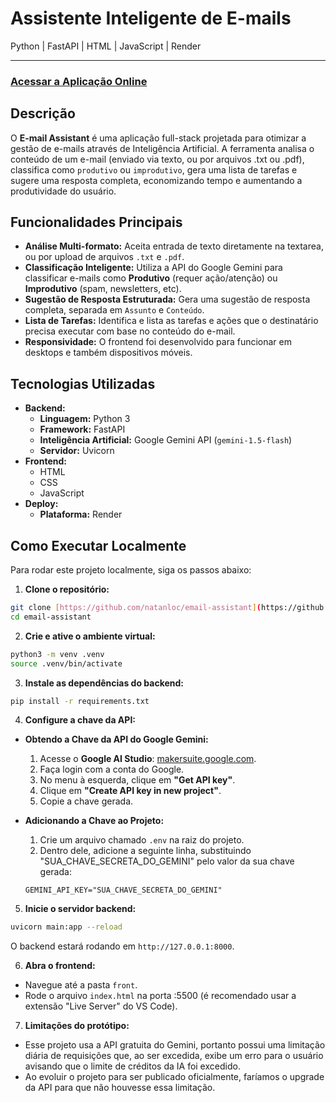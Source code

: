 # Assistente Inteligente de E-mails

Python | FastAPI | HTML | JavaScript | Render

---

### [Acessar a Aplicação Online](https://email-assistant-frontend-nez0.onrender.com/)

## Descrição

O **E-mail Assistant** é uma aplicação full-stack projetada para otimizar a gestão de e-mails através de Inteligência Artificial. A ferramenta analisa o conteúdo de um e-mail (enviado via texto, ou por arquivos .txt ou .pdf), classifica como `produtivo` ou `improdutivo`, gera uma lista de tarefas e sugere uma resposta completa, economizando tempo e aumentando a produtividade do usuário.

## Funcionalidades Principais

* **Análise Multi-formato:** Aceita entrada de texto diretamente na textarea, ou por upload de arquivos `.txt` e `.pdf`.
* **Classificação Inteligente:** Utiliza a API do Google Gemini para classificar e-mails como **Produtivo** (requer ação/atenção) ou **Improdutivo** (spam, newsletters, etc).
* **Sugestão de Resposta Estruturada:** Gera uma sugestão de resposta completa, separada em `Assunto` e `Conteúdo`.
* **Lista de Tarefas:** Identifica e lista as tarefas e ações que o destinatário precisa executar com base no conteúdo do e-mail.
* **Responsividade:** O frontend foi desenvolvido para funcionar em desktops e também dispositivos móveis.

## Tecnologias Utilizadas

* **Backend:**
  * **Linguagem:** Python 3
  * **Framework:** FastAPI
  * **Inteligência Artificial:** Google Gemini API (`gemini-1.5-flash`)
  * **Servidor:** Uvicorn
* **Frontend:**
  * HTML
  * CSS
  * JavaScript
* **Deploy:**
  * **Plataforma:** Render

## Como Executar Localmente

Para rodar este projeto localmente, siga os passos abaixo:

1.  **Clone o repositório:**
  ```bash
  git clone [https://github.com/natanloc/email-assistant](https://github.com/natanloc/email-assistant)
  cd email-assistant
  ```

2.  **Crie e ative o ambiente virtual:**
  ```bash
  python3 -m venv .venv
  source .venv/bin/activate
  ```

3.  **Instale as dependências do backend:**
  ```bash
  pip install -r requirements.txt
  ```

4.  **Configure a chave da API:**
  * **Obtendo a Chave da API do Google Gemini:**

    1.  Acesse o **Google AI Studio**: [makersuite.google.com](https://makersuite.google.com).
    2.  Faça login com a conta do Google.
    3.  No menu à esquerda, clique em **"Get API key"**.
    4.  Clique em **"Create API key in new project"**.
    5.  Copie a chave gerada.

  * **Adicionando a Chave ao Projeto:**

    1.  Crie um arquivo chamado `.env` na raiz do projeto.
    2.  Dentro dele, adicione a seguinte linha, substituindo "SUA_CHAVE_SECRETA_DO_GEMINI" pelo valor da sua chave gerada:
      ```
      GEMINI_API_KEY="SUA_CHAVE_SECRETA_DO_GEMINI"
      ```

5.  **Inicie o servidor backend:**
  ```bash
  uvicorn main:app --reload
  ```
  O backend estará rodando em `http://127.0.0.1:8000`.

6.  **Abra o frontend:**
  * Navegue até a pasta `front`.
  * Rode o arquivo `index.html` na porta :5500 (é recomendado usar a extensão "Live Server" do VS Code).

7.  **Limitações do protótipo:**
  * Esse projeto usa a API gratuita do Gemini, portanto possui uma limitação diária de requisições que, ao ser excedida, exibe um erro para o usuário avisando que o limite de créditos da IA foi excedido.
  * Ao evoluir o projeto para ser publicado oficialmente, faríamos o upgrade da API para que não houvesse essa limitação.
